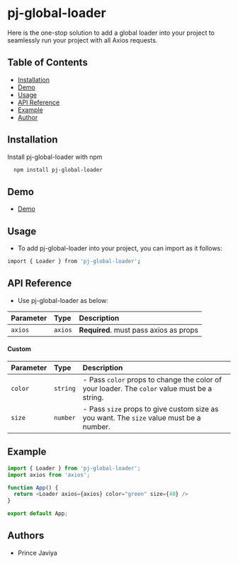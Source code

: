 
# pj-global-loader

Here is the one-stop solution to add a global loader into your project to seamlessly run your project with all Axios requests.


## Table of Contents

- [Installation](#installation)
- [Demo](#demo)
- [Usage](#usage)
- [API Reference](#api-reference)
- [Example](#example)
- [Author](#authors)

## Installation

Install pj-global-loader with npm

```bash
  npm install pj-global-loader
```
    
## Demo

- [Demo](https://vitejsviteedctp1-vrsc--5173--f565b097.local.webcontainer.io/)

## Usage

- To add pj-global-loader into your project, you can import as it follows:

```bash
import { Loader } from 'pj-global-loader';
```

## API Reference

- Use pj-global-loader as below:

| Parameter | Type     | Description                |
| :-------- | :------- | :------------------------- |
| `axios` | `axios` | **Required**. must pass axios as props |

#### Custom

| Parameter | Type     | Description                       |
| :-------- | :------- | :-------------------------------- |
| `color`      | `string` | - Pass `color` props to change the color of your loader. The `color` value must be a string. |
| `size`      | `number` | - Pass `size` props to give custom size as you want. The `size` value must be a number. |

## Example

```javascript
import { Loader } from 'pj-global-loader';
import axios from 'axios';

function App() {
  return <Loader axios={axios} color="green" size={40} />
}

export default App;
```

## Authors

- Prince Javiya


